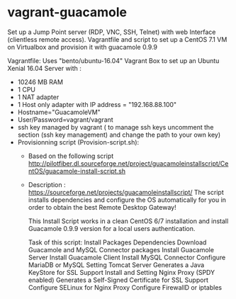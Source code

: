 # vagrant-guacamole
Set up a Jump Point server (RDP, VNC, SSH, Telnet) with web Interface (clientless remote access).
Vagrantfile and script to set up a CentOS 7.1 VM on Virtualbox and provision it with guacamole 0.9.9

Vagrantfile: Uses "bento/ubuntu-16.04" Vagrant Box to set up an Ubuntu Xenial 16.04 Server with :

- 10246 MB RAM
- 1 CPU
- 1 NAT adapter
- 1 Host only adapter with IP address = "192.168.88.100"
- Hostname="GuacamoleVM"
- User/Password=vagrant/vagrant
- ssh key managed by vagrant ( to manage ssh keys uncomment the section (ssh key management) and change the path to your own key)
- Provisionning script (Provision-script.sh):
    * Based on the following script http://pilotfiber.dl.sourceforge.net/project/guacamoleinstallscript/CentOS/guacamole-install-script.sh
    * Description : https://sourceforge.net/projects/guacamoleinstallscript/
         The script installs dependencies and configure the OS automatically for you in order to obtain the best Remote Desktop Gateway!

         This Install Script works in a clean CentOS 6/7 installation and install Guacamole 0.9.9 version for a local users 
         authentication.

         Task of this script:
         Install Packages Dependencies
         Download Guacamole and MySQL Connector packages
         Install Guacamole Server
         Install Guacamole Client
         Install MySQL Connector
         Configure MariaDB or MySQL
         Setting Tomcat Server
         Generates a Java KeyStore for SSL Support
         Install and Setting Nginx Proxy (SPDY enabled)
         Generates a Self-Signed Certificate for SSL Support
         Configure SELinux for Nginx Proxy
         Configure FirewallD or iptables
